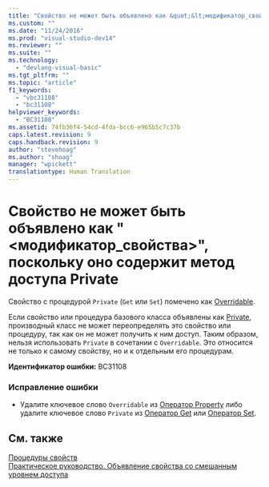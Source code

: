 ```yaml
---
title: "Свойство не может быть объявлено как &quot;&lt;модификатор_свойства&gt;&quot;, поскольку оно содержит метод доступа Private | Microsoft Docs"
ms.custom: ""
ms.date: "11/24/2016"
ms.prod: "visual-studio-dev14"
ms.reviewer: ""
ms.suite: ""
ms.technology: 
  - "devlang-visual-basic"
ms.tgt_pltfrm: ""
ms.topic: "article"
f1_keywords: 
  - "vbc31108"
  - "bc31108"
helpviewer_keywords: 
  - "BC31108"
ms.assetid: 74fb36f4-54cd-4fda-bcc6-e965b5c7c37b
caps.latest.revision: 9
caps.handback.revision: 9
author: "stevehoag"
ms.author: "shoag"
manager: "wpickett"
translationtype: Human Translation
---
```

# Свойство не может быть объявлено как &quot;&lt;модификатор_свойства&gt;&quot;, поскольку оно содержит метод доступа Private
Свойство с процедурой `Private` \(`Get` или `Set`\) помечено как [Overridable](../../visual-basic/language-reference/modifiers/overridable.md).  
  
 Если свойство или процедура базового класса объявлены как [Private](../../visual-basic/language-reference/modifiers/private.md), производный класс не может переопределять это свойство или процедуру, так как он не может получить к ним доступ. Таким образом, нельзя использовать `Private` в сочетании с `Overridable`. Это относится не только к самому свойству, но и к отдельным его процедурам.  
  
 **Идентификатор ошибки:** BC31108  
  
### Исправление ошибки  
  
-   Удалите ключевое слово `Overridable` из [Оператор Property](../../visual-basic/language-reference/statements/property-statement.md) либо удалите ключевое слово `Private` из [Оператор Get](../../visual-basic/language-reference/statements/get-statement.md) или [Оператор Set](../../visual-basic/language-reference/statements/set-statement.md).  
  
## См. также  
 [Процедуры свойств](../../visual-basic/programming-guide/language-features/procedures/property-procedures.md)   
 [Практическое руководство. Объявление свойства со смешанным уровнем доступа](../../visual-basic/programming-guide/language-features/procedures/how-to-declare-a-property-with-mixed-access-levels.md)